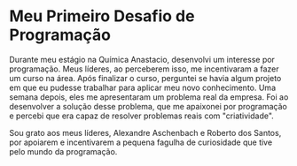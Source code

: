 # Meu Primeiro Desafio de Programação
Durante meu estágio na Química Anastacio, desenvolvi um interesse por programação. Meus líderes, ao perceberem isso, me incentivaram a fazer um curso na área. Após finalizar o curso, perguntei se havia algum projeto em que eu pudesse trabalhar para aplicar meu novo conhecimento. Uma semana depois, eles me apresentaram um problema real da empresa. Foi ao desenvolver a solução desse problema, que me apaixonei por programação e percebi que era capaz de resolver problemas reais com "criatividade".

Sou grato aos meus líderes, Alexandre Aschenbach e Roberto dos Santos, por apoiarem e incentivarem a pequena fagulha de curiosidade que tive pelo mundo da programação.
